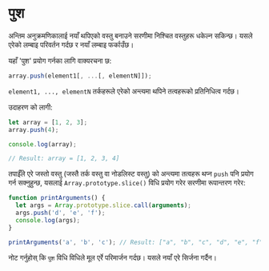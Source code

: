 # पुश

अन्तिम अनुक्रमणिकालाई नयाँ थपिएको वस्तु बनाउने सरणीमा निश्चित वस्तुहरू धकेल्न सकिन्छ। यसले एरेको लम्बाइ परिवर्तन गर्दछ र नयाँ लम्बाइ फर्काउँछ।

यहाँ 'पुश' प्रयोग गर्नका लागि वाक्यरचना छ:

```javascript
array.push(element1[, ...[, elementN]]);
```

`element1, ..., elementN` तर्कहरूले एरेको अन्त्यमा थपिने तत्वहरूको प्रतिनिधित्व गर्दछ।

उदाहरण को लागी:

```javascript
let array = [1, 2, 3]; 
array.push(4); 

console.log(array); 

// Result: array = [1, 2, 3, 4]
```

तपाईँले एरे जस्तो वस्तु (जस्तै तर्क वस्तु वा नोडलिस्ट वस्तु) को अन्त्यमा तत्वहरू थप्न `push` पनि प्रयोग गर्न सक्नुहुन्छ, यसलाई `Array.prototype.slice()` विधि प्रयोग गरेर सरणीमा रूपान्तरण गरेर:

```javascript
function printArguments() {
  let args = Array.prototype.slice.call(arguments);
  args.push('d', 'e', 'f');
  console.log(args);
}

printArguments('a', 'b', 'c'); // Result: ["a", "b", "c", "d", "e", "f"]
```

नोट गर्नुहोस् कि `पुश` विधि विधिले मूल एर्रे परिमार्जन गर्दछ। यसले नयाँ एरे सिर्जना गर्दैन।

